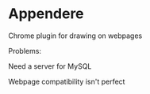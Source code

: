 # Appendere

Chrome plugin for drawing on webpages

Problems:

  Need a server for MySQL
  
  Webpage compatibility isn't perfect
